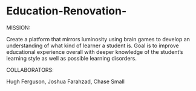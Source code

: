 # Education-Renovation-

MISSION:

Create a platform that mirrors luminosity using brain games to develop an understanding of what kind of learner a student is. Goal is to improve educational experience overall with deeper knowledge of the student’s learning style as well as possible learning disorders. 

COLLABORATORS:

Hugh Ferguson, Joshua Farahzad, Chase Small
